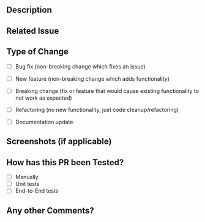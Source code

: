 ## Description

<!-- Provide a brief summary of the changes and the motivation behind them. -->

## Related Issue

<!-- Mention the issue number (if any) that this PR is related to. -->

## Type of Change

<!-- Check the relevant option(s) to classify the nature of this PR. -->

- [ ] Bug fix (non-breaking change which fixes an issue)
- [ ] New feature (non-breaking change which adds functionality)
- [ ] Breaking change (fix or feature that would cause existing functionality to not work as expected)
- [ ] Refactoring (no new functionality, just code cleanup/refactoring)
- [ ] Documentation update


## Screenshots (if applicable)

<!-- Add any relevant screenshots or GIFs to help illustrate the changes. -->

## How has this PR been Tested?

<!-- _Please delete options that are not relevant and this line_ -->

- [ ] Manually
- [ ] Unit tests
- [ ] End-to-End tests

## Any other Comments?

<!-- _Remove this section if no further comments exist_ -->

